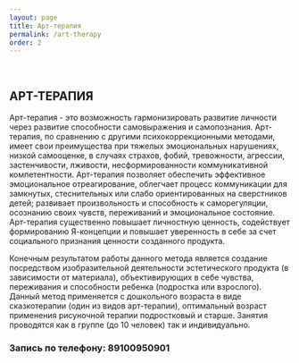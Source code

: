 ```yaml
---
layout: page
title: Арт-терапия
permalink: /art-therapy
order: 2
---
```

<br>
<h2>АРТ-ТЕРАПИЯ</h2>
Арт-терапия - это возможность гармонизировать развитие личности через развитие способности самовыражения и самопознания. Арт-терапия, по сравнению с другими психокоррекционными методами, имеет свои преимущества при тяжелых эмоциональных нарушениях, низкой самооценке, в случаях страхов, фобий, тревожности, агрессии, застенчивости, лживости, несформированности коммуникативной компетентности.
Арт-терапия позволяет обеспечить эффективное эмоциональное отреагирование, облегчает процесс коммуникации для замкнутых, стеснительных или слабо ориентированных на сверстников детей; развивает произвольность и способность к саморегуляции, осознанию своих чувств, переживаний и эмоциональное состояние.
Арт-терапия существенно повышает личностную ценность, содействует формированию Я-концепции и повышает уверенность в себе за счет социального признания ценности созданного продукта.

Конечным результатом работы данного метода является создание посредством изобразительной деятельности эстетического продукта (в зависимости от материала), объективирующих в себе чувства, переживания и способности ребенка (подростка или взрослого).
Данный метод применяется с дошкольного возраста в виде сказкотерапии (один из видов арт-терапии), оптимальный возраст применения рисуночной терапии подростковый и старше. Занятия проводятся как в группе (до 10 человек) так и индивидуально.

<h3>Запись по телефону: 89100950901</h3>
